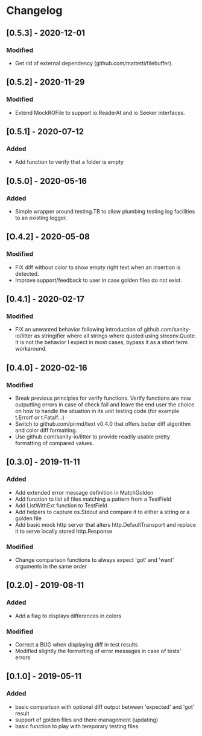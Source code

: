 # Changelog

## [0.5.3] - 2020-12-01
### Modified
- Get rid of external dependency (github.com/mattetti/filebuffer).

## [0.5.2] - 2020-11-29
### Modified
- Extend MockROFile to support io.ReaderAt and io.Seeker interfaces.

## [0.5.1] - 2020-07-12
### Added
- Add function to verify that a folder is empty

## [0.5.0] - 2020-05-16
### Added
- Simple wrapper around testing.TB to allow plumbing testing log facilities to
  an existing logger.

## [O.4.2] - 2020-05-08 
### Modified
- FIX diff without color to show empty right text when an insertion is detected.
- Improve support/feedback to user in case golden files do not exist.

## [0.4.1] - 2020-02-17
### Modified
- FIX an unwanted behavior following introduction of
  github.com/sanity-io/litter as stringifier where all strings where quoted
  using strconv.Quote. It is not the behavior I expect in most cases, bypass it
  as a short term workaround.

## [0.4.0] - 2020-02-16
### Modified
- Break previous principles for verify functions. Verify functions are now
  outputting errors in case of check fail and leave the end user the choice on
  how to handle the situation in its unit testing code (for example t.Errorf or
  t.Fatalf...)
- Switch to github.com/pirmd/text v0.4.0 that offers better diff algorithm and
  color diff formatting.
- Use github.com/sanity-io/litter to provide readily usable pretty formatting
  of compared values. 


## [0.3.0] - 2019-11-11
### Added
- Add extended error message definition in MatchGolden
- Add function to list all files matching a pattern from a TestField
- Add ListWithExt function to TestField
- Add helpers to capture os.Stdout and compare it to either a string or a
  golden file
- Add basic mock http server that alters http.DefaultTransport and replace it
  to serve locally stored http.Response
### Modified
- Change comparison functions to always expect 'got' and 'want' arguments in
  the same order


## [0.2.0] - 2019-08-11
### Added
- Add a flag to displays differences in colors
### Modified
- Correct a BUG when displaying diff in test results
- Modified slightly the formatting of error messages in case of tests' errors 

## [0.1.0] - 2019-05-11
### Added
- basic comparison with optional diff output between 'expected' and 'got' result
- support of golden files and there management (updating)
- basic function to play with temporary testing files
